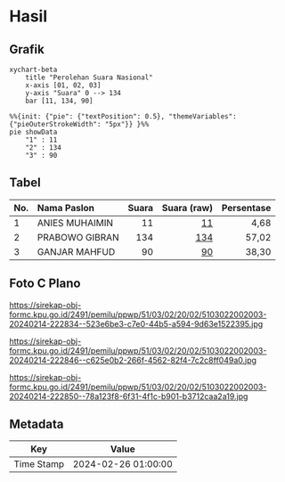# Hasil

## Grafik

```mermaid
xychart-beta
    title "Perolehan Suara Nasional"
    x-axis [01, 02, 03]
    y-axis "Suara" 0 --> 134
    bar [11, 134, 90]
```

```mermaid
%%{init: {"pie": {"textPosition": 0.5}, "themeVariables": {"pieOuterStrokeWidth": "5px"}} }%%
pie showData
    "1" : 11
    "2" : 134
    "3" : 90
```

## Tabel

| No. | Nama Paslon    | Suara | Suara (raw) | Persentase |
|:--- |:-------------- | -----:| -----------:| ----------:|
| 1   | ANIES MUHAIMIN | 11    | [11][p-1]   | 4,68       |
| 2   | PRABOWO GIBRAN | 134   | [134][p-2]  | 57,02      |
| 3   | GANJAR MAHFUD  | 90    | [90][p-3]   | 38,30      |


[p-1]: https://github.com/gigit-pemilu/pemilu-2024/blob/main/pilpres/hitung-suara/sub/51-bali/sub/03-badung/sub/02-mengwi/sub/2002-buduk/sub/003-tps/sub/paslon-1.txt
[p-2]: https://github.com/gigit-pemilu/pemilu-2024/blob/main/pilpres/hitung-suara/sub/51-bali/sub/03-badung/sub/02-mengwi/sub/2002-buduk/sub/003-tps/sub/paslon-2.txt
[p-3]: https://github.com/gigit-pemilu/pemilu-2024/blob/main/pilpres/hitung-suara/sub/51-bali/sub/03-badung/sub/02-mengwi/sub/2002-buduk/sub/003-tps/sub/paslon-3.txt

## Foto C Plano

https://sirekap-obj-formc.kpu.go.id/2491/pemilu/ppwp/51/03/02/20/02/5103022002003-20240214-222834--523e6be3-c7e0-44b5-a594-9d63e1522395.jpg

https://sirekap-obj-formc.kpu.go.id/2491/pemilu/ppwp/51/03/02/20/02/5103022002003-20240214-222846--c625e0b2-266f-4562-82f4-7c2c8ff049a0.jpg

https://sirekap-obj-formc.kpu.go.id/2491/pemilu/ppwp/51/03/02/20/02/5103022002003-20240214-222850--78a123f8-6f31-4f1c-b901-b3712caa2a19.jpg


## Metadata

| Key        | Value               |
| ---------- | ------------------- |
| Time Stamp | 2024-02-26 01:00:00 |



